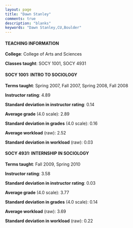 ```yaml
---
layout: page
title: "Dawn Stanley" 
comments: true
description: "blanks"
keywords: "Dawn Stanley,CU,Boulder"
---
```

<head>
<script src="https://ajax.googleapis.com/ajax/libs/jquery/2.1.3/jquery.min.js"></script>
<script src="https://dl.dropboxusercontent.com/s/pc42nxpaw1ea4o9/highcharts.js?dl=0"></script>
<!-- <script src="../assets/js/highcharts.js"></script> -->
<style type="text/css">@font-face {
	font-family: "Bebas Neue";
	src: url(https://www.filehosting.org/file/details/544349/BebasNeue Regular.otf) format("opentype");
	}
	h1.Bebas { 
		font-family: "Bebas Neue", Verdana, Tahoma;
	}
</style>
</head>
	   
#### TEACHING INFORMATION

**College**: College of Arts and Sciences

**Classes taught**: SOCY 1001, SOCY 4931

#### SOCY 1001: INTRO TO SOCIOLOGY

**Terms taught**: Spring 2007, Fall 2007, Spring 2008, Fall 2008

**Instructor rating**: 4.89

**Standard deviation in instructor rating**: 0.14

**Average grade** (4.0 scale): 2.89

**Standard deviation in grades** (4.0 scale): 0.16

**Average workload** (raw): 2.52

**Standard deviation in workload** (raw): 0.03

#### SOCY 4931: INTERNSHIP IN SOCIOLOGY

**Terms taught**: Fall 2009, Spring 2010

**Instructor rating**: 3.58

**Standard deviation in instructor rating**: 0.03

**Average grade** (4.0 scale): 3.77

**Standard deviation in grades** (4.0 scale): 0.14

**Average workload** (raw): 3.69

**Standard deviation in workload** (raw): 0.22

